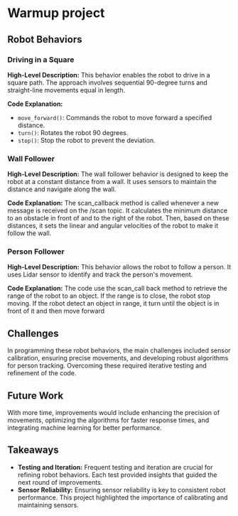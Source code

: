 # Warmup project
 
## Robot Behaviors

### Driving in a Square
**High-Level Description:** This behavior enables the robot to drive in a square path. The approach involves sequential 90-degree turns and straight-line movements equal in length.

**Code Explanation:**
- `move_forward()`: Commands the robot to move forward a specified distance.
- `turn()`: Rotates the robot 90 degrees.
- `stop()`: Stop the robot to prevent the deviation.

### Wall Follower
**High-Level Description:** The wall follower behavior is designed to keep the robot at a constant distance from a wall. It uses sensors to maintain the distance and navigate along the wall.

**Code Explanation:**
The scan_callback method is called whenever a new message is received on the /scan topic. It calculates the minimum distance to an obstacle in front of and to the right of the robot. Then, based on these distances, it sets the linear and angular velocities of the robot to make it follow the wall.

### Person Follower
**High-Level Description:** This behavior allows the robot to follow a person. It uses Lidar sensor to identify and track the person's movement.

**Code Explanation:**
The code use the scan_call back method to retrieve the range of the robot to an object. If the range is to close, the robot stop moving. If the robot detect an object in range, it turn until the object is in front of it and then move forward

## Challenges
In programming these robot behaviors, the main challenges included sensor calibration, ensuring precise movements, and developing robust algorithms for person tracking. Overcoming these required iterative testing and refinement of the code.

## Future Work
With more time, improvements would include enhancing the precision of movements, optimizing the algorithms for faster response times, and integrating machine learning for better performance.

## Takeaways
- **Testing and Iteration:** Frequent testing and iteration are crucial for refining robot behaviors. Each test provided insights that guided the next round of improvements.
- **Sensor Reliability:** Ensuring sensor reliability is key to consistent robot performance. This project highlighted the importance of calibrating and maintaining sensors.